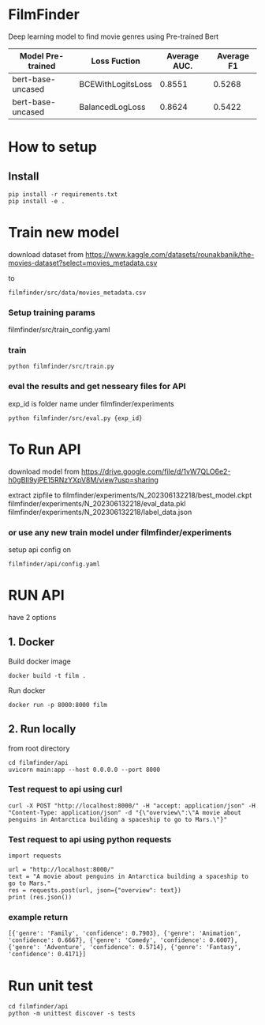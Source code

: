 # FilmFinder  
Deep learning model to find movie genres using Pre-trained Bert


| Model Pre-trained | Loss Fuction | Average AUC. | Average F1 |
|-------------------|-------------------|----------|----------|
| bert-base-uncased | BCEWithLogitsLoss |  0.8551  |  0.5268  |
| bert-base-uncased | BalancedLogLoss   |  0.8624  |  0.5422  |


# How to setup  

## Install
```
pip install -r requirements.txt
pip install -e .
```

# Train new model

download dataset from 
    https://www.kaggle.com/datasets/rounakbanik/the-movies-dataset?select=movies_metadata.csv

to 
```
filmfinder/src/data/movies_metadata.csv
```

### Setup training params
filmfinder/src/train_config.yaml  

### train
```
python filmfinder/src/train.py
```

### eval the results and get nesseary files for API
exp_id is folder name under filmfinder/experiments
```
python filmfinder/src/eval.py {exp_id}
```

# To Run API  

download model from 
    https://drive.google.com/file/d/1vW7QLO6e2-h0gBII9yjPE15RNzYXpV8M/view?usp=sharing

extract zipfile to
    filmfinder/experiments/N_202306132218/best_model.ckpt
    filmfinder/experiments/N_202306132218/eval_data.pkl
    filmfinder/experiments/N_202306132218/label_data.json

### or use any new train model under filmfinder/experiments
setup api config on 
```
filmfinder/api/config.yaml
```

# RUN API 
have 2 options

## 1. Docker

Build docker image
```
docker build -t film .
```
Run docker
```
docker run -p 8000:8000 film
```

## 2. Run locally

from root directory
```
cd filmfinder/api
uvicorn main:app --host 0.0.0.0 --port 8000
```

### Test request to api using curl
```
curl -X POST "http://localhost:8000/" -H "accept: application/json" -H "Content-Type: application/json" -d "{\"overview\":\"A movie about penguins in Antarctica building a spaceship to go to Mars.\"}"
```

### Test request to api using python requests
```
import requests

url = "http://localhost:8000/"
text = "A movie about penguins in Antarctica building a spaceship to go to Mars."
res = requests.post(url, json={"overview": text})
print (res.json())
```

### example return
```
[{'genre': 'Family', 'confidence': 0.7903}, {'genre': 'Animation', 'confidence': 0.6667}, {'genre': 'Comedy', 'confidence': 0.6007}, {'genre': 'Adventure', 'confidence': 0.5714}, {'genre': 'Fantasy', 'confidence': 0.4171}]
```

# Run unit test
```
cd filmfinder/api
python -m unittest discover -s tests
```